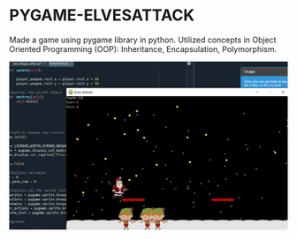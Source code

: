 # PYGAME-ELVESATTACK
Made a game using pygame library in python. Utilized concepts in Object Oriented Programming (OOP): Inheritance, Encapsulation, Polymorphism.

![elves ATTACK!](https://github.com/AmruthHB/PYGAME-ELVESATTACK/blob/master/Elves%20ATTACK.png)
